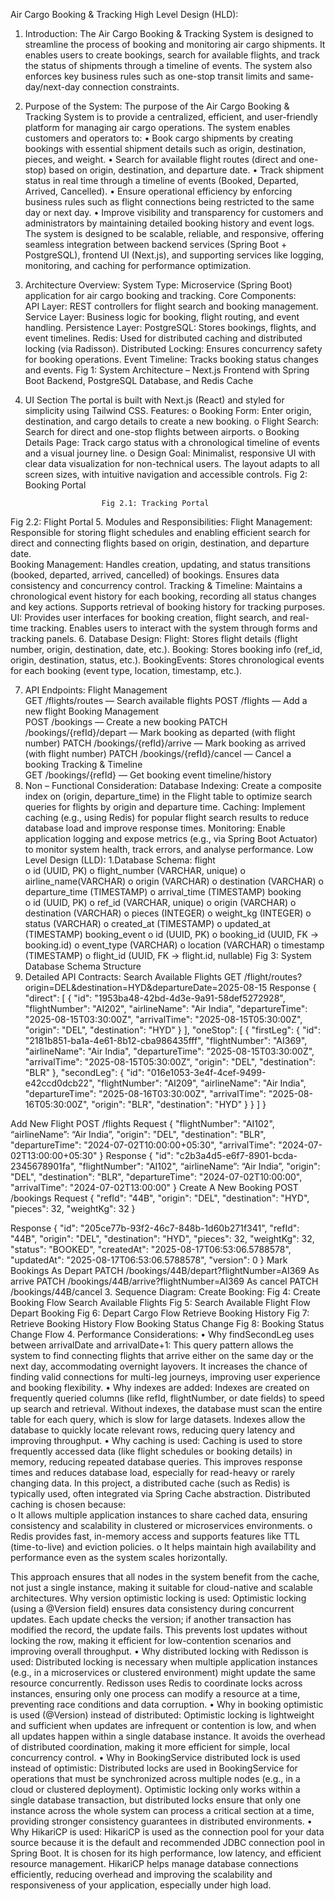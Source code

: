 Air Cargo Booking & Tracking
High Level Design (HLD):
1. Introduction:
The Air Cargo Booking & Tracking System is designed to streamline the process of booking and monitoring air cargo shipments. It enables users to create bookings, search for available flights, and track the status of shipments through a timeline of events. The system also enforces key business rules such as one-stop transit limits and same-day/next-day connection constraints.
2. Purpose of the System:
The purpose of the Air Cargo Booking & Tracking System is to provide a centralized, efficient, and user-friendly platform for managing air cargo operations. The system enables customers and operators to:
•	Book cargo shipments by creating bookings with essential shipment details such as origin, destination, pieces, and weight.
•	Search for available flight routes (direct and one-stop) based on origin, destination, and departure date.
•	Track shipment status in real time through a timeline of events (Booked, Departed, Arrived, Cancelled).
•	Ensure operational efficiency by enforcing business rules such as flight connections being restricted to the same day or next day.
•	Improve visibility and transparency for customers and administrators by maintaining detailed booking history and event logs.
The system is designed to be scalable, reliable, and responsive, offering seamless integration between backend services (Spring Boot + PostgreSQL), frontend UI (Next.js), and supporting services like logging, monitoring, and caching for performance optimization.
3. Architecture Overview:
     System Type: Microservice (Spring Boot) application for air cargo booking and tracking.
      Core Components:  
API Layer: REST controllers for flight search and booking management.
Service Layer: Business logic for booking, flight routing, and event handling.
Persistence Layer:
PostgreSQL: Stores bookings, flights, and event timelines.
Redis: Used for distributed caching and distributed locking (via Radisson).
Distributed Locking: Ensures concurrency safety for booking operations.
Event Timeline: Tracks booking status changes and events.
Fig 1: System Architecture – Next.js Frontend with Spring Boot Backend, PostgreSQL Database, and Redis Cache
4. UI Section
The portal is built with Next.js (React) and styled for simplicity using Tailwind CSS.
Features:
o	Booking Form: Enter origin, destination, and cargo details to create a new booking.
o	Flight Search: Search for direct and one-stop flights between airports.
o	Booking Details Page: Track cargo status with a chronological timeline of events and a visual journey line.
o	Design Goal: Minimalist, responsive UI with clear data visualization for non-technical users. The layout adapts to all screen sizes, with intuitive navigation and accessible controls.
Fig 2: Booking Portal

						Fig 2.1: Tracking Portal
Fig 2.2: Flight Portal
5. Modules and Responsibilities:
Flight Management: Responsible for storing flight schedules and enabling efficient search for direct and connecting flights based on origin, destination, and departure date.  
Booking Management: Handles creation, updating, and status transitions (booked, departed, arrived, cancelled) of bookings. Ensures data consistency and concurrency control. 
Tracking & Timeline: Maintains a chronological event history for each booking, recording all status changes and key actions. Supports retrieval of booking history for tracking purposes. 
UI: Provides user interfaces for booking creation, flight search, and real-time tracking. Enables users to interact with the system through forms and tracking panels.
6. Database Design:
Flight: Stores flight details (flight number, origin, destination, date, etc.).
Booking: Stores booking info (ref_id, origin, destination, status, etc.).
BookingEvents: Stores chronological events for each booking (event type, location, timestamp, etc.).

7. API Endpoints:
Flight Management  
GET /flights/routes — Search available flights
POST /flights — Add a new flight
Booking Management  
POST /bookings — Create a new booking
PATCH /bookings/{refId}/depart — Mark booking as departed (with flight number)
PATCH /bookings/{refId}/arrive — Mark booking as arrived (with flight number)
PATCH /bookings/{refId}/cancel — Cancel a booking
Tracking & Timeline  
GET /bookings/{refId} — Get booking event timeline/history
8. Non – Functional Consideration:
Database Indexing: Create a composite index on (origin, departure_time) in the Flight table to optimize search queries for flights by origin and departure time.
Caching: Implement caching (e.g., using Redis) for popular flight search results to reduce database load and improve response times.
Monitoring: Enable application logging and expose metrics (e.g., via Spring Boot Actuator) to monitor system health, track errors, and analyse performance.
Low Level Design (LLD):
1.Database Schema:
flight  
o	id (UUID, PK)
o	flight_number (VARCHAR, unique)
o	airline_name(VARCHAR)
o	origin (VARCHAR)
o	destination (VARCHAR)
o	departure_time (TIMESTAMP)
o	arrival_time (TIMESTAMP)
booking  
o	id (UUID, PK)
o	ref_id (VARCHAR, unique)
o	origin (VARCHAR)
o	destination (VARCHAR)
o	pieces (INTEGER)
o	weight_kg (INTEGER)
o	status (VARCHAR)
o	created_at (TIMESTAMP)
o	updated_at (TIMESTAMP)
booking_event
o	id (UUID, PK)
o	booking_id (UUID, FK → booking.id)
o	event_type (VARCHAR)
o	location (VARCHAR)
o	timestamp (TIMESTAMP)
o	flight_id (UUID, FK → flight.id, nullable)
Fig 3: System Database Schema Structure
2. Detailed API Contracts:
Search Available Flights
GET /flight/routes?origin=DEL&destination=HYD&departureDate=2025-08-15
Response
  {
    "direct": [
        {
            "id": "1953ba48-42bd-4d3e-9a91-58def5272928",
            "flightNumber": "AI202",
            "airlineName": "Air India",
            "departureTime": "2025-08-15T03:30:00Z",
            "arrivalTime": "2025-08-15T05:30:00Z",
            "origin": "DEL",
            "destination": "HYD"
        }
    ],
    "oneStop": [
        {
            "firstLeg": {
                "id": "2181b851-ba1a-4e61-8b12-cba986435fff",
                "flightNumber": "AI369",
                "airlineName": "Air India",
                "departureTime": "2025-08-15T03:30:00Z",
                "arrivalTime": "2025-08-15T05:30:00Z",
                "origin": "DEL",
                "destination": "BLR"
            },
            "secondLeg": {
                "id": "016e1053-3e4f-4cef-9499-e42ccd0dcb22",
                "flightNumber": "AI209",
                "airlineName": "Air India",
                "departureTime": "2025-08-16T03:30:00Z",
                "arrivalTime": "2025-08-16T05:30:00Z",
                "origin": "BLR",
                "destination": "HYD"
            }
        }
    ]
}

Add New Flight
POST /flights
Request
{
  "flightNumber": "AI102",
  “airlineName”: “Air India”,
  "origin": "DEL",
  "destination": "BLR",
  "departureTime": "2024-07-02T10:00:00+05:30",
  "arrivalTime": "2024-07-02T13:00:00+05:30"
}
Response
{
  "id": "c2b3a4d5-e6f7-8901-bcda-2345678901fa",
  "flightNumber": "AI102",
  “airlineName”: “Air India”,
  "origin": "DEL",
  "destination": "BLR",
  "departureTime": "2024-07-02T10:00:00",
  "arrivalTime": "2024-07-02T13:00:00"
}
Create A New Booking
POST /bookings
Request
{
    "refId": "44B",
    "origin": "DEL",
    "destination": "HYD",
    "pieces": 32,
    "weightKg": 32
}

Response
{
    "id": "205ce77b-93f2-46c7-848b-1d60b271f341",
    "refId": "44B",
    "origin": "DEL",
    "destination": "HYD",
    "pieces": 32,
    "weightKg": 32,
    "status": "BOOKED",
    "createdAt": "2025-08-17T06:53:06.5788578",
    "updatedAt": "2025-08-17T06:53:06.5788578",
    "version": 0
}
Mark Bookings
As Depart
PATCH /bookings/44B/depart?flightNumber=AI369
As arrive
PATCH /bookings/44B/arrive?flightNumber=AI369
As cancel 
PATCH /bookings/44B/cancel
3. Sequence Diagram:
Create Booking:
Fig 4: Create Booking Flow
Search Available Flights
	Fig 5: Search Available Flight Flow
Depart Booking 
Fig 6: Depart Cargo Flow
Retrieve Booking History
Fig 7: Retrieve Booking History Flow
Booking Status Change
Fig 8: Booking Status Change Flow
4. Performance Considerations:
•	Why findSecondLeg uses between arrivalDate and arrivalDate+1: 
This query pattern allows the system to find connecting flights that arrive either on the same day or the next day, accommodating overnight layovers. It increases the chance of finding valid connections for multi-leg journeys, improving user experience and booking flexibility.
•	Why indexes are added: 
Indexes are created on frequently queried columns (like refId, flightNumber, or date fields) to speed up search and retrieval. Without indexes, the database must scan the entire table for each query, which is slow for large datasets. Indexes allow the database to quickly locate relevant rows, reducing query latency and improving throughput.
•	Why caching is used: 
Caching is used to store frequently accessed data (like flight schedules or booking details) in memory, reducing repeated database queries. This improves response times and reduces database load, especially for read-heavy or rarely changing data.  In this project, a distributed cache (such as Redis) is typically used, often integrated via Spring Cache abstraction. Distributed caching is chosen because:  
o	It allows multiple application instances to share cached data, ensuring consistency and scalability in clustered or microservices environments.
o	Redis provides fast, in-memory access and supports features like TTL (time-to-live) and eviction policies.
o	It helps maintain high availability and performance even as the system scales horizontally.

This approach ensures that all nodes in the system benefit from the cache, not just a single instance, making it suitable for cloud-native and scalable architectures. Why version optimistic locking is used: Optimistic locking (using a @Version field) ensures data consistency during concurrent updates. Each update checks the version; if another transaction has modified the record, the update fails. This prevents lost updates without locking the row, making it efficient for low-contention scenarios and improving overall throughput.
•	Why distributed locking with Redisson is used: 
Distributed locking is necessary when multiple application instances (e.g., in a microservices or clustered environment) might update the same resource concurrently. Redisson uses Redis to coordinate locks across instances, ensuring only one process can modify a resource at a time, preventing race conditions and data corruption.
•	Why in booking optimistic is used (@Version) instead of distributed: 
Optimistic locking is lightweight and sufficient when updates are infrequent or contention is low, and when all updates happen within a single database instance. It avoids the overhead of distributed coordination, making it more efficient for simple, local concurrency control.
•	Why in BookingService distributed lock is used instead of optimistic: 
Distributed locks are used in BookingService for operations that must be synchronized across multiple nodes (e.g., in a cloud or clustered deployment). Optimistic locking only works within a single database transaction, but distributed locks ensure that only one instance across the whole system can process a critical section at a time, providing stronger consistency guarantees in distributed environments.
•	Why HikariCP is used:
HikariCP is used as the connection pool for your data source because it is the default and recommended JDBC connection pool in Spring Boot. It is chosen for its high performance, low latency, and efficient resource management. HikariCP helps manage database connections efficiently, reducing overhead and improving the scalability and responsiveness of your application, especially under high load.


